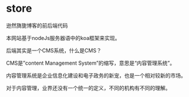 # store
逊然旖旎博客的前后端代码

本网站基于nodeJs服务器语中的koa框架来实现。

后端其实是一个CMS系统，什么是CMS？

CMS是”content Management System”的缩写，意思是“内容管理系统”。

内容管理系统是企业信息化建设和电子政务的新宠，也是一个相对较新的市场。

对于内容管理，业界还没有一个统一的定义，不同的机构有不同的理解。
